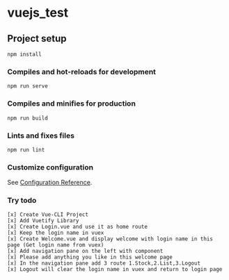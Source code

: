 # vuejs_test

## Project setup
```
npm install
```

### Compiles and hot-reloads for development
```
npm run serve
```

### Compiles and minifies for production
```
npm run build
```

### Lints and fixes files
```
npm run lint
```

### Customize configuration
See [Configuration Reference](https://cli.vuejs.org/config/).

### Try todo
```
[x] Create Vue-CLI Project
[x] Add Vuetify Library
[x] Create Login.vue and use it as home route
[x] Keep the login name in vuex
[x] Create Welcome.vue and display welcome with login name in this page (Get login name from vuex) 
[x] Add navigation pane on the left with component
[x] Please add anything you like in this welcome page
[x] In the navigation pane add 3 route 1.Stock,2.List,3.Logout
[x] Logout will clear the login name in vuex and return to login page
```
